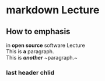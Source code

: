 # markdown Lecture

## How to emphasis
in **__open source__** software Lecture  
This is **a** paragraph.  
This is ***another*** ~paragraph.~

### last header chlid
